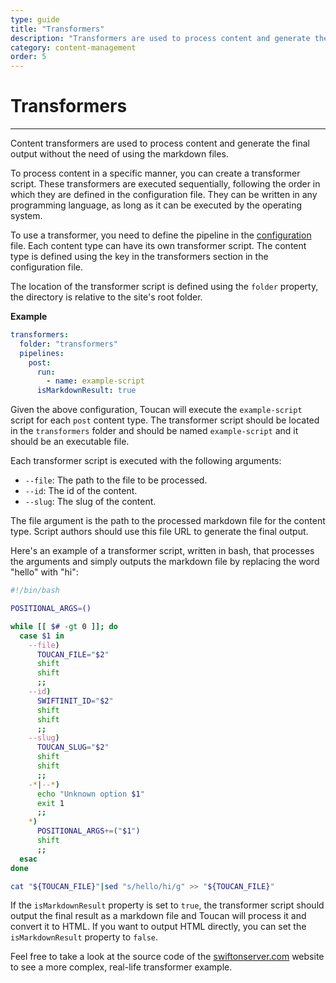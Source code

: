 ```yaml
---
type: guide
title: "Transformers"
description: "Transformers are used to process content and generate the final output"
category: content-management
order: 5
---
```


# Transformers
---

Content transformers are used to process content and generate the final output without the need of using the markdown files.

To process content in a specific manner, you can create a transformer script. These transformers are executed sequentially, following the order in which they are defined in the configuration file. They can be written in any programming language, as long as it can be executed by the operating system.

To use a transformer, you need to define the pipeline in the [configuration](/docs/getting-started/config/) file. Each content type can have its own transformer script. The content type is defined using the key in the transformers section in the configuration file. 

The location of the transformer script is defined using the `folder` property, the directory is relative to the site's root folder.

 **Example**
```yaml
transformers:
  folder: "transformers"
  pipelines:
    post:
      run: 
        - name: example-script
      isMarkdownResult: true
```

Given the above configuration, Toucan will execute the `example-script` script for each `post` content type. The transformer script should be located in the `transformers` folder and should be named `example-script` and it should be an executable file.

Each transformer script is executed with the following arguments:

- `--file`: The path to the file to be processed.
- `--id`: The id of the content.
- `--slug`: The slug of the content.

The file argument is the path to the processed markdown file for the content type. Script authors should use this file URL to generate the final output.

Here's an example of a transformer script, written in bash, that processes the arguments and simply outputs the markdown file by replacing the word "hello" with "hi":

```bash
#!/bin/bash

POSITIONAL_ARGS=()

while [[ $# -gt 0 ]]; do
  case $1 in
    --file)
      TOUCAN_FILE="$2"
      shift
      shift
      ;;
    --id)
      SWIFTINIT_ID="$2"
      shift
      shift
      ;;
    --slug)
      TOUCAN_SLUG="$2"
      shift
      shift
      ;;
    -*|--*)
      echo "Unknown option $1"
      exit 1
      ;;
    *)
      POSITIONAL_ARGS+=("$1") 
      shift
      ;;
  esac
done

cat "${TOUCAN_FILE}"|sed "s/hello/hi/g" >> "${TOUCAN_FILE}"
```

If the `isMarkdownResult` property is set to `true`, the transformer script should output the final result as a markdown file and Toucan will process it and convert it to HTML. If you want to output HTML directly, you can set the `isMarkdownResult` property to `false`.

Feel free to take a look at the source code of the [swiftonserver.com](https://github.com/swift-on-server/site) website to see a more complex, real-life transformer example.


